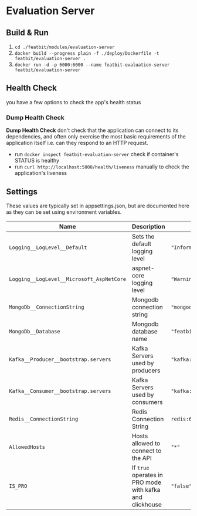 # Evaluation Server

## Build & Run

1. `cd ./featbit/modules/evaluation-server`
2. `docker build --progress plain -f ./deploy/Dockerfile -t featbit/evaluation-server .`
3. `docker run -d -p 6000:6000 --name featbit-evaluation-server featbit/evaluation-server`

## Health Check

you have a few options to check the app's health status

### Dump Health Check

**Dump Health Check** don't check that the application can connect to its dependencies, and often only exercise the most
basic requirements of the application itself i.e. can they respond to an HTTP request.

- run `docker inspect featbit-evaluation-server` check if container's STATUS is healthy
- run `curl http://localhost:5000/health/liveness` manually to check the application's liveness

## Settings

These values are typically set in appsettings.json, but are documented here as they can be set using environment
variables.

| Name                                      | Description                                              | Value                                      |
|-------------------------------------------|----------------------------------------------------------|--------------------------------------------|
| `Logging__LogLevel__Default`              | Sets the default logging level                           | `"Information"`                            |
| `Logging__LogLevel__Microsoft_AspNetCore` | aspnet-core logging level                                | `"Warning"`                                |
| `MongoDb__ConnectionString`               | Mongodb connection string                                | `"mongodb://admin:password@mongodb:27017"` |
| `MongoDb__Database`                       | Mongodb database name                                    | `"featbit"`                                |
| `Kafka__Producer__bootstrap.servers`      | Kafka Servers used by producers                          | `"kafka:9092"`                             |
| `Kafka__Consumer__bootstrap.servers`      | Kafka Servers used by consumers                          | `"kafka:9092"`                             |
| `Redis__ConnectionString`                 | Redis Connection String                                  | `redis:6379`                               |
| `AllowedHosts`                            | Hosts allowed to connect to the API                      | `"*"`                                      |
| `IS_PRO`                                  | If `true` operates in PRO mode with kafka and clickhouse | `"false"`                                  |
